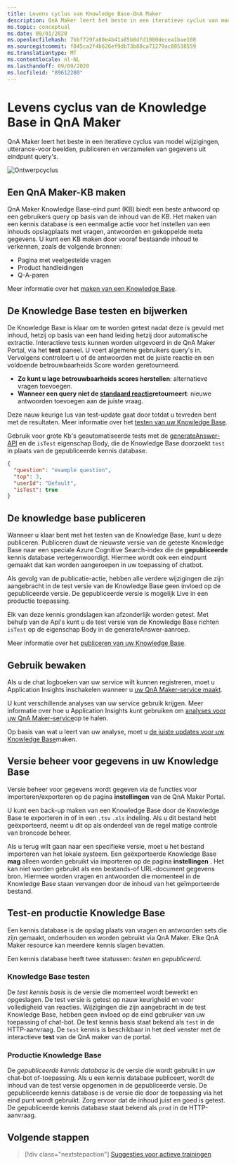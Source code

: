 ```yaml
---
title: Levens cyclus van Knowledge Base-QnA Maker
description: QnA Maker leert het beste in een iteratieve cyclus van model wijzigingen, utterance-voor beelden, publiceren en verzamelen van gegevens uit eindpunt query's.
ms.topic: conceptual
ms.date: 09/01/2020
ms.openlocfilehash: 7bbf729fa80e4b41a85b8dfd1080decea1bae108
ms.sourcegitcommit: f845ca2f4b626ef9db73b88ca71279ac80538559
ms.translationtype: MT
ms.contentlocale: nl-NL
ms.lasthandoff: 09/09/2020
ms.locfileid: "89612280"
---
```

# <a name="knowledge-base-lifecycle-in-qna-maker"></a>Levens cyclus van de Knowledge Base in QnA Maker
QnA Maker leert het beste in een iteratieve cyclus van model wijzigingen, utterance-voor beelden, publiceren en verzamelen van gegevens uit eindpunt query's.

![Ontwerpcyclus](../media/qnamaker-concepts-lifecycle/kb-lifecycle.png)

## <a name="creating-a-qna-maker-knowledge-base"></a>Een QnA Maker-KB maken
QnA Maker Knowledge Base-eind punt (KB) biedt een beste antwoord op een gebruikers query op basis van de inhoud van de KB. Het maken van een kennis database is een eenmalige actie voor het instellen van een inhouds opslagplaats met vragen, antwoorden en gekoppelde meta gegevens. U kunt een KB maken door vooraf bestaande inhoud te verkennen, zoals de volgende bronnen:

- Pagina met veelgestelde vragen
- Product handleidingen
- Q-A-paren

Meer informatie over het [maken van een Knowledge Base](../quickstarts/create-publish-knowledge-base.md).

## <a name="testing-and-updating-the-knowledge-base"></a>De Knowledge Base testen en bijwerken

De Knowledge Base is klaar om te worden getest nadat deze is gevuld met inhoud, hetzij op basis van een hand leiding hetzij door automatische extractie. Interactieve tests kunnen worden uitgevoerd in de QnA Maker Portal, via het **test** paneel. U voert algemene gebruikers query's in. Vervolgens controleert u of de antwoorden met de juiste reactie en een voldoende betrouwbaarheids Score worden geretourneerd.


* **Zo kunt u lage betrouwbaarheids scores herstellen**: alternatieve vragen toevoegen.
* **Wanneer een query niet de [standaard reactie](../How-to/change-default-answer.md)retourneert**: nieuwe antwoorden toevoegen aan de juiste vraag.

Deze nauw keurige lus van test-update gaat door totdat u tevreden bent met de resultaten. Meer informatie over het [testen van uw Knowledge Base](../How-To/test-knowledge-base.md).

Gebruik voor grote Kb's geautomatiseerde tests met de [generateAnswer-API](../how-to/metadata-generateanswer-usage.md#get-answer-predictions-with-the-generateanswer-api) en de `isTest` eigenschap Body, die de Knowledge Base doorzoekt `test` in plaats van de gepubliceerde kennis database.

```json
{
  "question": "example question",
  "top": 3,
  "userId": "Default",
  "isTest": true
}
```

## <a name="publish-the-knowledge-base"></a>De knowledge base publiceren
Wanneer u klaar bent met het testen van de Knowledge Base, kunt u deze publiceren. Publiceren duwt de nieuwste versie van de geteste Knowledge Base naar een speciale Azure Cognitive Search-index die de **gepubliceerde** kennis database vertegenwoordigt. Hiermee wordt ook een eindpunt gemaakt dat kan worden aangeroepen in uw toepassing of chatbot.

Als gevolg van de publicatie-actie, hebben alle verdere wijzigingen die zijn aangebracht in de test versie van de Knowledge Base geen invloed op de gepubliceerde versie. De gepubliceerde versie is mogelijk Live in een productie toepassing.

Elk van deze kennis grondslagen kan afzonderlijk worden getest. Met behulp van de Api's kunt u de test versie van de Knowledge Base richten `isTest` op de eigenschap Body in de generateAnswer-aanroep.

Meer informatie over het [publiceren van uw Knowledge Base](../Quickstarts/create-publish-knowledge-base.md#publish-the-knowledge-base).

## <a name="monitor-usage"></a>Gebruik bewaken
Als u de chat logboeken van uw service wilt kunnen registreren, moet u Application Insights inschakelen wanneer u [uw QnA Maker-service maakt](../How-To/set-up-qnamaker-service-azure.md).

U kunt verschillende analyses van uw service gebruik krijgen. Meer informatie over hoe u Application Insights kunt gebruiken om [analyses voor uw QnA Maker-service](../How-To/get-analytics-knowledge-base.md)op te halen.

Op basis van wat u leert van uw analyse, moet u [de juiste updates voor uw Knowledge Base](../How-To/edit-knowledge-base.md)maken.

## <a name="version-control-for-data-in-your-knowledge-base"></a>Versie beheer voor gegevens in uw Knowledge Base

Versie beheer voor gegevens wordt gegeven via de functies voor importeren/exporteren op de pagina **instellingen** van de QnA Maker Portal.

U kunt een back-up maken van een Knowledge Base door de Knowledge Base te exporteren in of in een `.tsv` `.xls` indeling. Als u dit bestand hebt geëxporteerd, neemt u dit op als onderdeel van de regel matige controle van broncode beheer.

Als u terug wilt gaan naar een specifieke versie, moet u het bestand importeren van het lokale systeem. Een geëxporteerde Knowledge Base **mag** alleen worden gebruikt via importeren op de pagina **instellingen** . Het kan niet worden gebruikt als een bestands-of URL-document gegevens bron. Hiermee worden vragen en antwoorden die momenteel in de Knowledge Base staan vervangen door de inhoud van het geïmporteerde bestand.

## <a name="test-and-production-knowledge-base"></a>Test-en productie Knowledge Base
Een kennis database is de opslag plaats van vragen en antwoorden sets die zijn gemaakt, onderhouden en worden gebruikt via QnA Maker. Elke QnA Maker resource kan meerdere kennis slagen bevatten.

Een kennis database heeft twee statussen: *testen* en *gepubliceerd*.

### <a name="test-knowledge-base"></a>Knowledge Base testen

De *test kennis basis* is de versie die momenteel wordt bewerkt en opgeslagen. De test versie is getest op nauw keurigheid en voor volledigheid van reacties. Wijzigingen die zijn aangebracht in de test Knowledge Base, hebben geen invloed op de eind gebruiker van uw toepassing of chat-bot. De test kennis basis staat bekend als `test` in de HTTP-aanvraag. De `test` kennis is beschikbaar in het deel venster met de interactieve **test** van de QnA maker van de portal.

### <a name="production-knowledge-base"></a>Productie Knowledge Base

De *gepubliceerde kennis database* is de versie die wordt gebruikt in uw chat-bot of-toepassing. Als u een kennis database publiceert, wordt de inhoud van de test versie opgenomen in de gepubliceerde versie. De gepubliceerde kennis database is de versie die door de toepassing via het eind punt wordt gebruikt. Zorg ervoor dat de inhoud juist en goed is getest. De gepubliceerde kennis database staat bekend als `prod` in de HTTP-aanvraag.


## <a name="next-steps"></a>Volgende stappen

> [!div class="nextstepaction"]
> [Suggesties voor actieve trainingen](./active-learning-suggestions.md)